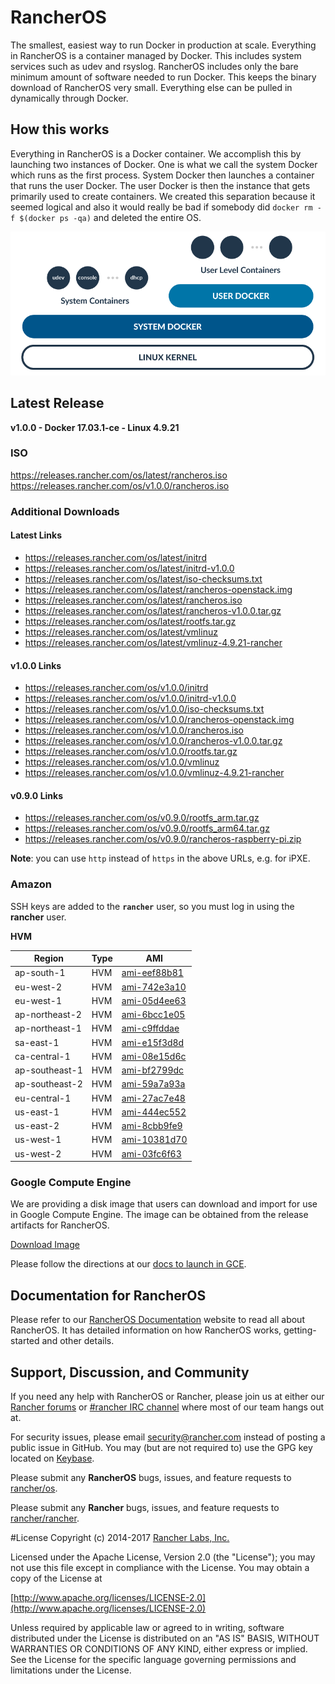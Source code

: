 # RancherOS

The smallest, easiest way to run Docker in production at scale.  Everything in RancherOS is a container managed by Docker.  This includes system services such as udev and rsyslog.  RancherOS includes only the bare minimum amount of software needed to run Docker.  This keeps the binary download of RancherOS very small.  Everything else can be pulled in dynamically through Docker.

## How this works

Everything in RancherOS is a Docker container.  We accomplish this by launching two instances of
Docker.  One is what we call the system Docker which runs as the first process.  System Docker then launches
a container that runs the user Docker.  The user Docker is then the instance that gets primarily
used to create containers.  We created this separation because it seemed logical and also
it would really be bad if somebody did `docker rm -f $(docker ps -qa)` and deleted the entire OS.

![How it works](docs/rancheros.png "How it works")

## Latest Release

**v1.0.0 - Docker 17.03.1-ce - Linux 4.9.21**

### ISO

https://releases.rancher.com/os/latest/rancheros.iso
https://releases.rancher.com/os/v1.0.0/rancheros.iso

### Additional Downloads

#### Latest Links

* https://releases.rancher.com/os/latest/initrd
* https://releases.rancher.com/os/latest/initrd-v1.0.0
* https://releases.rancher.com/os/latest/iso-checksums.txt
* https://releases.rancher.com/os/latest/rancheros-openstack.img
* https://releases.rancher.com/os/latest/rancheros.iso
* https://releases.rancher.com/os/latest/rancheros-v1.0.0.tar.gz
* https://releases.rancher.com/os/latest/rootfs.tar.gz
* https://releases.rancher.com/os/latest/vmlinuz
* https://releases.rancher.com/os/latest/vmlinuz-4.9.21-rancher

#### v1.0.0 Links

* https://releases.rancher.com/os/v1.0.0/initrd
* https://releases.rancher.com/os/v1.0.0/initrd-v1.0.0
* https://releases.rancher.com/os/v1.0.0/iso-checksums.txt
* https://releases.rancher.com/os/v1.0.0/rancheros-openstack.img
* https://releases.rancher.com/os/v1.0.0/rancheros.iso
* https://releases.rancher.com/os/v1.0.0/rancheros-v1.0.0.tar.gz
* https://releases.rancher.com/os/v1.0.0/rootfs.tar.gz
* https://releases.rancher.com/os/v1.0.0/vmlinuz
* https://releases.rancher.com/os/v1.0.0/vmlinuz-4.9.21-rancher

#### v0.9.0 Links

* https://releases.rancher.com/os/v0.9.0/rootfs_arm.tar.gz
* https://releases.rancher.com/os/v0.9.0/rootfs_arm64.tar.gz
* https://releases.rancher.com/os/v0.9.0/rancheros-raspberry-pi.zip

**Note**: you can use `http` instead of `https` in the above URLs, e.g. for iPXE.

### Amazon

SSH keys are added to the **`rancher`** user, so you must log in using the **rancher** user.

**HVM**

Region | Type | AMI |
-------|------|------
ap-south-1 | HVM | [ami-eef88b81](https://ap-south-1.console.aws.amazon.com/ec2/home?region=ap-south-1#launchInstanceWizard:ami=ami-eef88b81)
eu-west-2 | HVM | [ami-742e3a10](https://eu-west-2.console.aws.amazon.com/ec2/home?region=eu-west-2#launchInstanceWizard:ami=ami-742e3a10)
eu-west-1 | HVM | [ami-05d4ee63](https://eu-west-1.console.aws.amazon.com/ec2/home?region=eu-west-1#launchInstanceWizard:ami=ami-05d4ee63)
ap-northeast-2 | HVM | [ami-6bcc1e05](https://ap-northeast-2.console.aws.amazon.com/ec2/home?region=ap-northeast-2#launchInstanceWizard:ami=ami-6bcc1e05)
ap-northeast-1 | HVM | [ami-c9ffddae](https://ap-northeast-1.console.aws.amazon.com/ec2/home?region=ap-northeast-1#launchInstanceWizard:ami=ami-c9ffddae)
sa-east-1 | HVM | [ami-e15f3d8d](https://sa-east-1.console.aws.amazon.com/ec2/home?region=sa-east-1#launchInstanceWizard:ami=ami-e15f3d8d)
ca-central-1 | HVM | [ami-08e15d6c](https://ca-central-1.console.aws.amazon.com/ec2/home?region=ca-central-1#launchInstanceWizard:ami=ami-08e15d6c)
ap-southeast-1 | HVM | [ami-bf2799dc](https://ap-southeast-1.console.aws.amazon.com/ec2/home?region=ap-southeast-1#launchInstanceWizard:ami=ami-bf2799dc)
ap-southeast-2 | HVM | [ami-59a7a93a](https://ap-southeast-2.console.aws.amazon.com/ec2/home?region=ap-southeast-2#launchInstanceWizard:ami=ami-59a7a93a)
eu-central-1 | HVM | [ami-27ac7e48](https://eu-central-1.console.aws.amazon.com/ec2/home?region=eu-central-1#launchInstanceWizard:ami=ami-27ac7e48)
us-east-1 | HVM | [ami-444ec552](https://us-east-1.console.aws.amazon.com/ec2/home?region=us-east-1#launchInstanceWizard:ami=ami-444ec552)
us-east-2 | HVM | [ami-8cbb9fe9](https://us-east-2.console.aws.amazon.com/ec2/home?region=us-east-2#launchInstanceWizard:ami=ami-8cbb9fe9)
us-west-1 | HVM | [ami-10381d70](https://us-west-1.console.aws.amazon.com/ec2/home?region=us-west-1#launchInstanceWizard:ami=ami-10381d70)
us-west-2 | HVM | [ami-03fc6f63](https://us-west-2.console.aws.amazon.com/ec2/home?region=us-west-2#launchInstanceWizard:ami=ami-03fc6f63)

### Google Compute Engine

We are providing a disk image that users can download and import for use in Google Compute Engine. The image can be obtained from the release artifacts for RancherOS.

[Download Image](https://github.com/rancher/os/releases/download/v1.0.0/rancheros-v1.0.0.tar.gz)

Please follow the directions at our [docs to launch in GCE](http://docs.rancher.com/os/running-rancheros/cloud/gce/).

## Documentation for RancherOS

Please refer to our [RancherOS Documentation](http://docs.rancher.com/os/) website to read all about RancherOS. It has detailed information on how RancherOS works, getting-started and other details.

## Support, Discussion, and Community
If you need any help with RancherOS or Rancher, please join us at either our [Rancher forums](http://forums.rancher.com) or [#rancher IRC channel](http://webchat.freenode.net/?channels=rancher) where most of our team hangs out at.

For security issues, please email security@rancher.com instead of posting a public issue in GitHub.  You may (but are not required to) use the GPG key located on [Keybase](https://keybase.io/rancher).


Please submit any **RancherOS** bugs, issues, and feature requests to [rancher/os](//github.com/rancher/os/issues).

Please submit any **Rancher** bugs, issues, and feature requests to [rancher/rancher](//github.com/rancher/rancher/issues).

#License
Copyright (c) 2014-2017 [Rancher Labs, Inc.](http://rancher.com)

Licensed under the Apache License, Version 2.0 (the "License");
you may not use this file except in compliance with the License.
You may obtain a copy of the License at

[http://www.apache.org/licenses/LICENSE-2.0](http://www.apache.org/licenses/LICENSE-2.0)

Unless required by applicable law or agreed to in writing, software
distributed under the License is distributed on an "AS IS" BASIS,
WITHOUT WARRANTIES OR CONDITIONS OF ANY KIND, either express or implied.
See the License for the specific language governing permissions and
limitations under the License.
